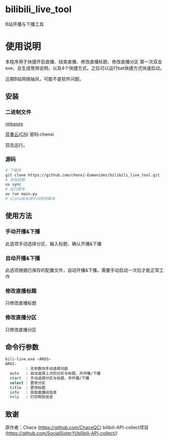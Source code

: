 # bilibili_live_tool
B站开播与下播工具

# 使用说明

本程序用于快捷开启直播、结束直播、修改直播标题、修改直播分区
第一次双击exe，会生成使用说明，以及4个快捷方式。之后可以运行bat快捷方式快速启动。

近期B站网络抽风，可能不是软件问题。

## 安装

### 二进制文件

[releases](https://github.com/chenxi-Eumenides/bilibili_live_tool/releases/latest)

[蓝奏云(CN)](https://wwzt.lanzoul.com/b00zxtbjrg)  密码:chenxi

双击运行。

### 源码

```bash
# 下载库
git clone https://github.com/chenxi-Eumenides/bilibili_live_tool.git
# 安装依赖
uv sync
# 运行脚本
uv run main.py
# alpha版本请手动修改脚本
```

## 使用方法

### 手动开播&下播
此选项手动选择分区、输入标题、确认开播&下播

### 自动开播&下播
此选项根据已保存的配置文件，自动开播&下播。需要手动启动一次后才能正常工作

### 修改直播标题
只修改直播标题

### 修改直播分区
只修改直播分区

## 命令行参数
```bash
bili-live.exe <ARGS>
ARGS:
         : 无参数则手动选择功能
  auto   : 自动选择上次的分区与标题，并开播/下播
  start  : 手动选择分区与标题，并开播/下播
  select : 更改分区
  title  : 更改标题
  info   : 获取直播间信息
  help   : 打印帮助信息
```

## 致谢

原作者：Chace (https://github.com/ChaceQC)
bilibili-API-collect项目 (https://github.com/SocialSisterYi/bilibili-API-collect/)

